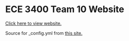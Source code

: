 # ECE 3400 Team 10 Website

[Click here to view website.](https://pages.github.coecis.cornell.edu/jg925/ece3400-2019-team10/)

Source for \_config.yml from [this site.](https://nicolas-van.github.io/easy-markdown-to-github-pages/)
